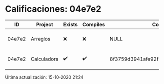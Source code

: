 # Calificaciones: 04e7e2
|ID|Project|Exists|Compiles|CommitHash|CommitDate|CheckDate|Comments|
|-|-|-|-|-|-|-|-|
|04e7e2|Arreglos|❌|❌|NULL|NULL|15-10-2020 21:24:16|No se encontró el archivo en PracticasComputacionI/Arreglos/Arreglos.cpp|
|04e7e2|Calculadora|✔️|✔️|8f3759d3941afe92f7b5bf62ba6440d44ef454cf|14-10-2020 23:12:07|15-10-2020 21:24:12|NULL|

Última actualización: 15-10-2020 21:24